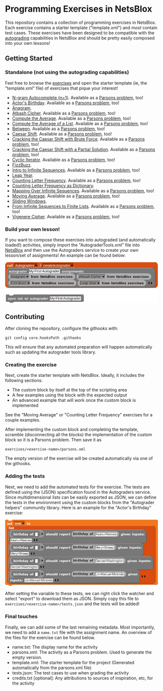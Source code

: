 # Programming Exercises in NetsBlox
This repository contains a collection of programming exercises in NetsBlox. Each exercise contains a starter template ("template.xml") and *most* contain test cases. These exercises have been designed to be compatible with the [autograding](https://editor.netsblox.org/docs/services/Autograders/index.html) capabilities in NetsBlox and should be pretty easily composed into your own lessons!

## Getting Started
### Standalone (not using the autograding capabilities)
Feel free to browse the [exercises](./exercises) and open the starter template (ie, the "template.xml" file) of exercises that pique your interest!
- [N-gram Autocomplete (n=1)](https://editor.netsblox.org#open:https://raw.githubusercontent.com/NetsBlox/exercises/master/exercises/1-gram-autocomplete/template.xml). Available as a [Parsons problem](https://editor.netsblox.org#open:https://raw.githubusercontent.com/NetsBlox/exercises/master/exercises/1-gram-autocomplete/parsons.xml), too!
- [Actor's Birthday](https://editor.netsblox.org#open:https://raw.githubusercontent.com/NetsBlox/exercises/master/exercises/actor-birthday/template.xml). Available as a [Parsons problem](https://editor.netsblox.org#open:https://raw.githubusercontent.com/NetsBlox/exercises/master/exercises/actor-birthday/parsons.xml), too!
- [Anagram](https://editor.netsblox.org#open:https://raw.githubusercontent.com/NetsBlox/exercises/master/exercises/anagram/template.xml).
- [Atbash Cipher](https://editor.netsblox.org#open:https://raw.githubusercontent.com/NetsBlox/exercises/master/exercises/atbash/template.xml). Available as a [Parsons problem](https://editor.netsblox.org#open:https://raw.githubusercontent.com/NetsBlox/exercises/master/exercises/atbash/parsons.xml), too!
- [Compute the Average](https://editor.netsblox.org#open:https://raw.githubusercontent.com/NetsBlox/exercises/master/exercises/average/template.xml). Available as a [Parsons problem](https://editor.netsblox.org#open:https://raw.githubusercontent.com/NetsBlox/exercises/master/exercises/average/parsons.xml), too!
- [Compute the Average of a List](https://editor.netsblox.org#open:https://raw.githubusercontent.com/NetsBlox/exercises/master/exercises/average-list/template.xml). Available as a [Parsons problem](https://editor.netsblox.org#open:https://raw.githubusercontent.com/NetsBlox/exercises/master/exercises/average-list/parsons.xml), too!
- [Between](https://editor.netsblox.org#open:https://raw.githubusercontent.com/NetsBlox/exercises/master/exercises/between/template.xml). Available as a [Parsons problem](https://editor.netsblox.org#open:https://raw.githubusercontent.com/NetsBlox/exercises/master/exercises/between/parsons.xml), too!
- [Caesar Shift](https://editor.netsblox.org#open:https://raw.githubusercontent.com/NetsBlox/exercises/master/exercises/caesar-shift/template.xml). Available as a [Parsons problem](https://editor.netsblox.org#open:https://raw.githubusercontent.com/NetsBlox/exercises/master/exercises/caesar-shift/parsons.xml), too!
- [Cracking the Caesar Shift with Brute Force](https://editor.netsblox.org#open:https://raw.githubusercontent.com/NetsBlox/exercises/master/exercises/crack-caesar-brute-force/template.xml). Available as a [Parsons problem](https://editor.netsblox.org#open:https://raw.githubusercontent.com/NetsBlox/exercises/master/exercises/crack-caesar-brute-force/parsons.xml), too!
- [Cracking the Caesar Shift with a Partial Solution](https://editor.netsblox.org#open:https://raw.githubusercontent.com/NetsBlox/exercises/master/exercises/crack-caesar-partial-soln/template.xml). Available as a [Parsons problem](https://editor.netsblox.org#open:https://raw.githubusercontent.com/NetsBlox/exercises/master/exercises/crack-caesar-partial-soln/parsons.xml), too!
- [Cyclic Iterator](https://editor.netsblox.org#open:https://raw.githubusercontent.com/NetsBlox/exercises/master/exercises/cyclic-iterator/template.xml). Available as a [Parsons problem](https://editor.netsblox.org#open:https://raw.githubusercontent.com/NetsBlox/exercises/master/exercises/cyclic-iterator/parsons.xml), too!
- [FizzBuzz](https://editor.netsblox.org#open:https://raw.githubusercontent.com/NetsBlox/exercises/master/exercises/fizz-buzz/template.xml).
- [Intro to Infinite Sequences](https://editor.netsblox.org#open:https://raw.githubusercontent.com/NetsBlox/exercises/master/exercises/intro-infinite-sequences/template.xml). Available as a [Parsons problem](https://editor.netsblox.org#open:https://raw.githubusercontent.com/NetsBlox/exercises/master/exercises/intro-infinite-sequences/parsons.xml), too!
- [Leap Year](https://editor.netsblox.org#open:https://raw.githubusercontent.com/NetsBlox/exercises/master/exercises/leap-year/template.xml).
- [Counting Letter Frequency](https://editor.netsblox.org#open:https://raw.githubusercontent.com/NetsBlox/exercises/master/exercises/letter-frequency/template.xml). Available as a [Parsons problem](https://editor.netsblox.org#open:https://raw.githubusercontent.com/NetsBlox/exercises/master/exercises/letter-frequency/parsons.xml), too!
- [Counting Letter Frequency as Dictionary](https://editor.netsblox.org#open:https://raw.githubusercontent.com/NetsBlox/exercises/master/exercises/letter-frequency-dictionary/template.xml).
- [Mapping Over Infinite Sequences](https://editor.netsblox.org#open:https://raw.githubusercontent.com/NetsBlox/exercises/master/exercises/map-sequence/template.xml). Available as a [Parsons problem](https://editor.netsblox.org#open:https://raw.githubusercontent.com/NetsBlox/exercises/master/exercises/map-sequence/parsons.xml), too!
- [Moving Average](https://editor.netsblox.org#open:https://raw.githubusercontent.com/NetsBlox/exercises/master/exercises/moving-average/template.xml). Available as a [Parsons problem](https://editor.netsblox.org#open:https://raw.githubusercontent.com/NetsBlox/exercises/master/exercises/moving-average/parsons.xml), too!
- [Sliding Windows](https://editor.netsblox.org#open:https://raw.githubusercontent.com/NetsBlox/exercises/master/exercises/sliding-windows/template.xml).
- [From Infinite Sequences to Finite Lists](https://editor.netsblox.org#open:https://raw.githubusercontent.com/NetsBlox/exercises/master/exercises/take-collect-sequences/template.xml). Available as a [Parsons problem](https://editor.netsblox.org#open:https://raw.githubusercontent.com/NetsBlox/exercises/master/exercises/take-collect-sequences/parsons.xml), too!
- [Vigenere Cipher](https://editor.netsblox.org#open:https://raw.githubusercontent.com/NetsBlox/exercises/master/exercises/vigenere/template.xml). Available as a [Parsons problem](https://editor.netsblox.org#open:https://raw.githubusercontent.com/NetsBlox/exercises/master/exercises/vigenere/parsons.xml), too!


### Build your own lesson!
If you want to compose these exercises into autograded (and automatically loaded!) activities, simply import the "AutograderTools.xml" file into [NetsBlox](https://editor.netsblox.org/) and then use the Autograders service to create your own lesson/set of assignments! An example can be found below:

![Creating an autograded lesson with the exercises!](./example.png)

## Contributing
After cloning the repository, configure the githooks with:
```
git config core.hooksPath .githooks
```
This will ensure that any automated preparation will happen automatically such as updating the autograder tools library.

### Creating the exercise
Next, create the starter template with NetsBlox. Ideally, it includes the following sections:
- The custom block by itself at the top of the scripting area
- A few examples using the block with the expected output
- An advanced example that will work once the custom block is implemented

See the "Moving Average" or "Counting Letter Frequency" exercises for a couple examples.

After implementing the custom block and completing the template, scramble (disconnecting all the blocks) the implementation of the custom block so it is a Parsons problem. Then save it as
```
exercises/<exercise-name>/parsons.xml
```

The empty version of the exercise will be created automatically via one of the githooks.

### Adding the tests
Next, we need to add the automated tests for the exercise. The tests are defined using the (JSON) specification found in the Autograders service. Since multidimensional lists can be easily exported as JSON, we can define the tests in the environment using the custom blocks from the "Autograder helpers" community library. Here is an example for the "Actor's Birthday" exercise:

![Setting the "tests" variable to a list of test cases](./tests.png)

After setting the variable to these tests, we can right click the watcher and select "export" to download them as JSON. Simply copy this file to `exercises/<exercise-name>/tests.json` and the tests will be added!

### Final touches
Finally, we can add some of the last remaining metadata. Most importantly, we need to add a `name.txt` file with the assignment name. An overview of the files for the exercise can be found below.
- name.txt: The display name for the activity
- parsons.xml: The activity as a Parsons problem. Used to generate the empty version.
- template.xml: The starter template for the project (Generated automatically from the parsons.xml file)
- tests.json: The test cases to use when grading the activity
- credits.txt [optional]: Any attributions to sources of inspiration, etc, for the activity